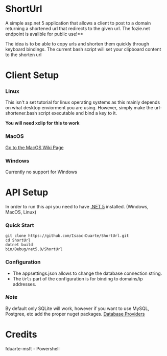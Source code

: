 # ShortUrl
A simple asp.net 5 application that allows a client to post to a domain returning a shortened url that redirects to the given url. The fozie.net endpoint is avalible for public use!**

The idea is to be able to copy urls and shorten them quickly through keyboard bindings. The current bash script will set your clipboard content to the shorten url

# Client Setup

### Linux
This isn't a set tutorial for linux operating systems as this mainly depends on what desktop enviorment you are using. However, simply make the url-shortener.bash script executable and bind a key to it.

**You will need xclip for this to work**  

### MacOS
[Go to the MacOS Wiki Page](https://github.com/Isaac-Duarte/ShortUrl/wiki/MacOS-Setup)

### Windows
Currently no support for Windows

# API Setup
In order to run this api you need to have [.NET 5](https://dotnet.microsoft.com/download/dotnet/5.0) installed. (Windows, MacOS, Linux)

### Quick Start
```
git clone https://github.com/Isaac-Duarte/ShortUrl.git
cd ShortUrl
dotnet build
bin/Debug/net5.0/ShortUrl
```

### Configuration
* The appsettings.json allows to change the database connection string.
* The `Urls` part of the configuration is for binding to domains/ip addresses.
 
### *Note*
By default only SQLite will work, however if you want to use MySQL, Postgree, etc add the proper nuget packages. [Database Providers](https://docs.microsoft.com/en-us/ef/core/providers/?tabs=dotnet-core-cli)

# Credits
fduarte-msft - Powershell
